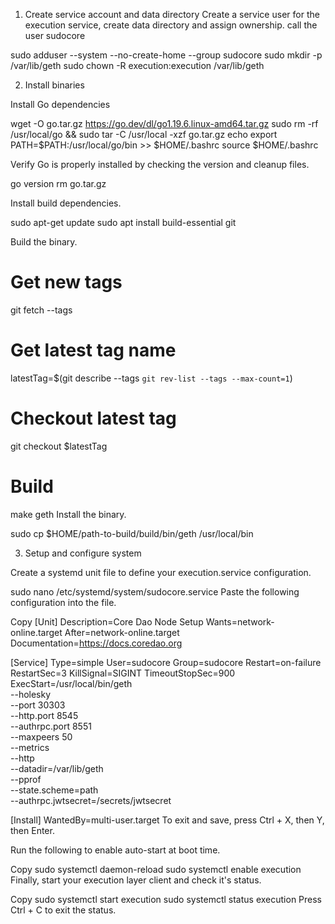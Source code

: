 1. Create service account and data directory
Create a service user for the execution service, create data directory and assign ownership. call the user sudocore

sudo adduser --system --no-create-home --group sudocore
sudo mkdir -p /var/lib/geth
sudo chown -R execution:execution /var/lib/geth

2. Install binaries

Install Go dependencies

wget -O go.tar.gz https://go.dev/dl/go1.19.6.linux-amd64.tar.gz
sudo rm -rf /usr/local/go && sudo tar -C /usr/local -xzf go.tar.gz
echo export PATH=$PATH:/usr/local/go/bin >> $HOME/.bashrc
source $HOME/.bashrc

Verify Go is properly installed by checking the version and cleanup files.

go version
rm go.tar.gz

Install build dependencies.

sudo apt-get update
sudo apt install build-essential git


Build the binary.


# Get new tags
git fetch --tags
# Get latest tag name
latestTag=$(git describe --tags `git rev-list --tags --max-count=1`)
# Checkout latest tag
git checkout $latestTag
# Build
make geth
Install the binary.

sudo cp $HOME/path-to-build/build/bin/geth /usr/local/bin

3. Setup and configure system

Create a systemd unit file to define your execution.service configuration.

sudo nano /etc/systemd/system/sudocore.service
Paste the following configuration into the file.

Copy
[Unit]
Description=Core Dao Node Setup
Wants=network-online.target
After=network-online.target
Documentation=https://docs.coredao.org

[Service]
Type=simple
User=sudocore
Group=sudocore
Restart=on-failure
RestartSec=3
KillSignal=SIGINT
TimeoutStopSec=900
ExecStart=/usr/local/bin/geth \
    --holesky \
    --port 30303 \
    --http.port 8545 \
    --authrpc.port 8551 \
    --maxpeers 50 \
    --metrics \
    --http \
    --datadir=/var/lib/geth \
    --pprof \
    --state.scheme=path \
    --authrpc.jwtsecret=/secrets/jwtsecret
   
[Install]
WantedBy=multi-user.target
To exit and save, press Ctrl + X, then Y, then Enter.

Run the following to enable auto-start at boot time.

Copy
sudo systemctl daemon-reload
sudo systemctl enable execution
Finally, start your execution layer client and check it's status.

Copy
sudo systemctl start execution
sudo systemctl status execution
Press Ctrl + C to exit the status.